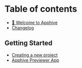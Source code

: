 # Table of contents

* [👋 Welcome to Apphive](README.md)
* [Changelog](changelog.md)

## Getting Started

* [Creating a new project](creating-a-new-project.md)
* [Apphive Previewer App](apphive-previewer-app.md)


